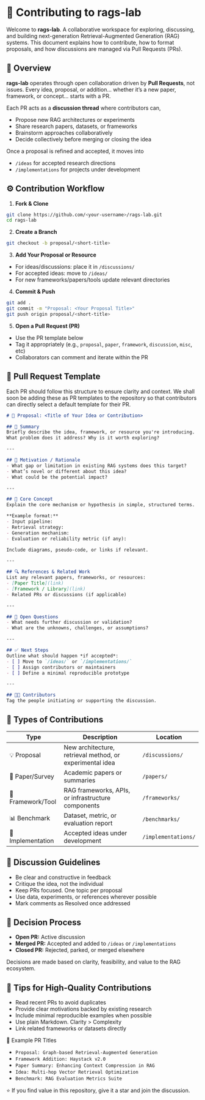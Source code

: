 # 🤝 Contributing to rags-lab

Welcome to **rags-lab**. A collaborative workspace for exploring, discussing, and building next-generation Retrieval-Augmented Generation (RAG) systems. This document explains how to contribute, how to format proposals, and how discussions are managed via Pull Requests (PRs).

## 🧭 Overview

**rags-lab** operates through open collaboration driven by **Pull Requests**, not issues. Every idea, proposal, or addition... whether it’s a new paper, framework, or concept... starts with a PR.

Each PR acts as a **discussion thread** where contributors can,
- Propose new RAG architectures or experiments  
- Share research papers, datasets, or frameworks  
- Brainstorm approaches collaboratively  
- Decide collectively before merging or closing the idea  

Once a proposal is refined and accepted, it moves into
- `/ideas` for accepted research directions  
- `/implementations` for projects under development  

## ⚙️ Contribution Workflow

1. **Fork & Clone**
```bash
git clone https://github.com/<your-username>/rags-lab.git
cd rags-lab
```

2. **Create a Branch**
```bash
git checkout -b proposal/<short-title>
```

3. **Add Your Proposal or Resource**
- For ideas/discussions: place it in `/discussions/`
- For accepted ideas: move to `/ideas/`
- For new frameworks/papers/tools update relevant directories

4. **Commit & Push**
```bash
git add .
git commit -m "Proposal: <Your Proposal Title>"
git push origin proposal/<short-title>
```

5. **Open a Pull Request (PR)**
- Use the PR template below
- Tag it appropriately (e.g., `proposal`, `paper`, `framework`, `discussion`, `misc`, etc)
- Collaborators can comment and iterate within the PR

## 🧩 Pull Request Template
Each PR should follow this structure to ensure clarity and context. We shall soon be adding these as PR templates to the repository so that contributors can directly select a default template for their PR.
```md
# 🧠 Proposal: <Title of Your Idea or Contribution>

## 📘 Summary
Briefly describe the idea, framework, or resource you're introducing.  
What problem does it address? Why is it worth exploring?

---

## 🎯 Motivation / Rationale
- What gap or limitation in existing RAG systems does this target?
- What’s novel or different about this idea?
- What could be the potential impact?

---

## 🧩 Core Concept
Explain the core mechanism or hypothesis in simple, structured terms.

**Example format:**
- Input pipeline:
- Retrieval strategy:
- Generation mechanism:
- Evaluation or reliability metric (if any):

Include diagrams, pseudo-code, or links if relevant.

---

## 🔍 References & Related Work
List any relevant papers, frameworks, or resources:
- [Paper Title](link)
- [Framework / Library](link)
- Related PRs or discussions (if applicable)

---

## 🤔 Open Questions
- What needs further discussion or validation?
- What are the unknowns, challenges, or assumptions?

---

## ✅ Next Steps
Outline what should happen *if accepted*:
- [ ] Move to `/ideas/` or `/implementations/`
- [ ] Assign contributors or maintainers
- [ ] Define a minimal reproducible prototype

---

## 🧑‍💻 Contributors
Tag the people initiating or supporting the discussion.
```

## 🧱 Types of Contributions
| Type	| Description |	Location |
|-------|-------------|----------|
|💡 Proposal | New architecture, retrieval method, or experimental idea |	`/discussions/` |
|📄 Paper/Survey | Academic papers or summaries	| `/papers/` |
|🧰 Framework/Tool	| RAG frameworks, APIs, or infrastructure components | `/frameworks/` |
|📊 Benchmark | Dataset, metric, or evaluation report |	`/benchmarks/` |
|🧪 Implementation | Accepted ideas under development	| `/implementations/` |

## 💬 Discussion Guidelines
- Be clear and constructive in feedback
- Critique the idea, not the individual
- Keep PRs focused. One topic per proposal
- Use data, experiments, or references wherever possible
- Mark comments as Resolved once addressed

## 🧾 Decision Process
- **Open PR:** Active discussion
- **Merged PR:** Accepted and added to `/ideas` or `/implementations`
- **Closed PR:** Rejected, parked, or merged elsewhere

Decisions are made based on clarity, feasibility, and value to the RAG ecosystem.

## 🧠 Tips for High-Quality Contributions
- Read recent PRs to avoid duplicates
- Provide clear motivations backed by existing research
- Include minimal reproducible examples when possible
- Use plain Markdown. Clarity > Complexity
- Link related frameworks or datasets directly

🧩 Example PR Titles
- `Proposal: Graph-based Retrieval-Augmented Generation`
- `Framework Addition: Haystack v2.0`
- `Paper Summary: Enhancing Context Compression in RAG`
- `Idea: Multi-hop Vector Retrieval Optimization`
- `Benchmark: RAG Evaluation Metrics Suite`

⭐ If you find value in this repository, give it a star and join the discussion.

</div>
